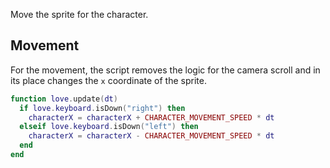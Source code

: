 Move the sprite for the character.

## Movement

For the movement, the script removes the logic for the camera scroll and in its place changes the `x` coordinate of the sprite.

```lua
function love.update(dt)
  if love.keyboard.isDown("right") then
    characterX = characterX + CHARACTER_MOVEMENT_SPEED * dt
  elseif love.keyboard.isDown("left") then
    characterX = characterX - CHARACTER_MOVEMENT_SPEED * dt
  end
end
```
